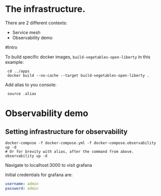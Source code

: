 # The infrastructure.
There are 2 different contexts:
- Service mesh
- Observability demo

#Intro

To build specific docker images, `build-vegetables-open-liberty` in this example:
```
 cd ../apps
 docker build --no-cache --target build-vegetables-open-liberty .
```

Add alias to you console:
```
 source .alias
```
# Observability demo

## Setting infrastructure for observability

```shell
docker-compose -f docker-compose.yml -f docker-compose.observability up -d
# Or for brevity with alias, after the command from above.
observability up -d
```

Navigate to localhost:3000 to visit grafana

Initial credentials for grafana are:

```yml
username: admin
password: admin
```

